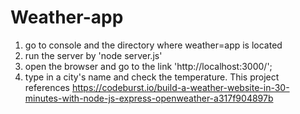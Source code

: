 # Weather-app
1) go to console and the directory where weather=app is located
2) run the server by 'node server.js'
3) open the browser and go to the link 'http://localhost:3000/';
4) type in a city's name and check the temperature.
This project references https://codeburst.io/build-a-weather-website-in-30-minutes-with-node-js-express-openweather-a317f904897b
